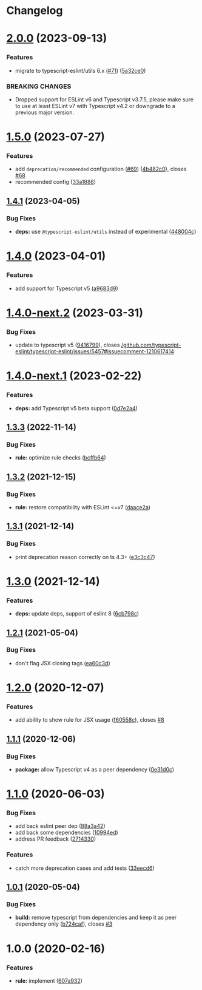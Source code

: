 # Changelog

# [2.0.0](https://github.com/gund/eslint-plugin-deprecation/compare/v1.5.0...v2.0.0) (2023-09-13)


### Features

* migrate to typescript-eslint/utils 6.x ([#71](https://github.com/gund/eslint-plugin-deprecation/issues/71)) ([5a32ce0](https://github.com/gund/eslint-plugin-deprecation/commit/5a32ce0c761782902c07ec9df4dee5150f7b5c4c))


### BREAKING CHANGES

* Dropped support for ESLint v6 and Typescript v3.7.5, please make sure to use at least ESLint v7 with Typescript v4.2 or downgrade to a previous major version.

# [1.5.0](https://github.com/gund/eslint-plugin-deprecation/compare/v1.4.1...v1.5.0) (2023-07-27)


### Features

* add `deprecation/recommended` configuration ([#69](https://github.com/gund/eslint-plugin-deprecation/issues/69)) ([4b482c0](https://github.com/gund/eslint-plugin-deprecation/commit/4b482c09a5af43fb80531980ffc95a592e8421d5)), closes [#68](https://github.com/gund/eslint-plugin-deprecation/issues/68)
* recommended config ([33a1888](https://github.com/gund/eslint-plugin-deprecation/commit/33a18886f48e395c4afa86ed10448c207c79d5dd))

## [1.4.1](https://github.com/gund/eslint-plugin-deprecation/compare/v1.4.0...v1.4.1) (2023-04-05)


### Bug Fixes

* **deps:** use `@typescript-eslint/utils` instead of experimental ([448004c](https://github.com/gund/eslint-plugin-deprecation/commit/448004cc0f5a330369db93b6a81a60714b9a04e7))

# [1.4.0](https://github.com/gund/eslint-plugin-deprecation/compare/v1.3.3...v1.4.0) (2023-04-01)


### Features

* add support for Typescript v5 ([a9683d9](https://github.com/gund/eslint-plugin-deprecation/commit/a9683d9261b8466667653e94b042e0ec02a51ebf))

# [1.4.0-next.2](https://github.com/gund/eslint-plugin-deprecation/compare/v1.4.0-next.1...v1.4.0-next.2) (2023-03-31)


### Bug Fixes

* update to typescript v5 ([9416799](https://github.com/gund/eslint-plugin-deprecation/commit/94167994d47ce8ba49bc6cece6d8da0549ecb520)), closes [/github.com/typescript-eslint/typescript-eslint/issues/5457#issuecomment-1210617414](https://github.com//github.com/typescript-eslint/typescript-eslint/issues/5457/issues/issuecomment-1210617414)

# [1.4.0-next.1](https://github.com/gund/eslint-plugin-deprecation/compare/v1.3.3...v1.4.0-next.1) (2023-02-22)


### Features

* **deps:** add Typescript v5 beta support ([0d7e2a4](https://github.com/gund/eslint-plugin-deprecation/commit/0d7e2a4805075f36f05e18b6efeb663b00e6bdfb))

## [1.3.3](https://github.com/gund/eslint-plugin-deprecation/compare/v1.3.2...v1.3.3) (2022-11-14)


### Bug Fixes

* **rule:** optimize rule checks ([bcffb64](https://github.com/gund/eslint-plugin-deprecation/commit/bcffb64a3521354c5c5a20d7555ca41eaba97e2d))

## [1.3.2](https://github.com/gund/eslint-plugin-deprecation/compare/v1.3.1...v1.3.2) (2021-12-15)


### Bug Fixes

* **rule:** restore compatibility with ESLint <=v7 ([daace2a](https://github.com/gund/eslint-plugin-deprecation/commit/daace2acc0e53a77ea1ac06f375cc9cd15660357))

## [1.3.1](https://github.com/gund/eslint-plugin-deprecation/compare/v1.3.0...v1.3.1) (2021-12-14)


### Bug Fixes

* print deprecation reason correctly on ts 4.3+ ([e3c3c47](https://github.com/gund/eslint-plugin-deprecation/commit/e3c3c47885c44cd48dddf744868102fcf3dff6e7))

# [1.3.0](https://github.com/gund/eslint-plugin-deprecation/compare/v1.2.1...v1.3.0) (2021-12-14)


### Features

* **deps:** update deps, support of eslint 8 ([6cb798c](https://github.com/gund/eslint-plugin-deprecation/commit/6cb798caf09c60f29dc07151878e6e90c426591a))

## [1.2.1](https://github.com/gund/eslint-plugin-deprecation/compare/v1.2.0...v1.2.1) (2021-05-04)


### Bug Fixes

* don't flag JSX closing tags ([ea60c3d](https://github.com/gund/eslint-plugin-deprecation/commit/ea60c3dd3131946f792e895816447e3e317bc73b))

# [1.2.0](https://github.com/gund/eslint-plugin-deprecation/compare/v1.1.1...v1.2.0) (2020-12-07)


### Features

* add ability to show rule for JSX usage ([f60558c](https://github.com/gund/eslint-plugin-deprecation/commit/f60558c40892363b2936ac4cb13448bba714920b)), closes [#8](https://github.com/gund/eslint-plugin-deprecation/issues/8)

## [1.1.1](https://github.com/gund/eslint-plugin-deprecation/compare/v1.1.0...v1.1.1) (2020-12-06)


### Bug Fixes

* **package:** allow Typescript v4 as a peer dependency ([0e31d0c](https://github.com/gund/eslint-plugin-deprecation/commit/0e31d0c66bbf9e6b8dd5aafdae39f9df1923a640))

# [1.1.0](https://github.com/gund/eslint-plugin-deprecation/compare/v1.0.1...v1.1.0) (2020-06-03)


### Bug Fixes

* add back eslint peer dep ([88a3a42](https://github.com/gund/eslint-plugin-deprecation/commit/88a3a424dfbb1525dcf814502285930695f21eae))
* add back some dependencies ([10994ed](https://github.com/gund/eslint-plugin-deprecation/commit/10994eddbc4df99f7eaee9028e52e45c39a59d2c))
* address PR feedback ([2714330](https://github.com/gund/eslint-plugin-deprecation/commit/27143300b3232bfb9881d5c7caa3f4135f4f4255))


### Features

* catch more deprecation cases and add tests ([33eecd6](https://github.com/gund/eslint-plugin-deprecation/commit/33eecd68566e36546a9f2271b005292e99ffb5c1))

## [1.0.1](https://github.com/gund/eslint-plugin-deprecation/compare/v1.0.0...v1.0.1) (2020-05-04)


### Bug Fixes

* **build:** remove typescript from dependencies and keep it as peer dependency only ([b724caf](https://github.com/gund/eslint-plugin-deprecation/commit/b724cafbf6783b6dc9f98cdb34138503b47a3333)), closes [#3](https://github.com/gund/eslint-plugin-deprecation/issues/3)

# 1.0.0 (2020-02-16)


### Features

* **rule:** implement ([607a932](https://github.com/gund/eslint-plugin-deprecation/commit/607a932efe68056a94f634efaf8d4b3b01b2f58a))
